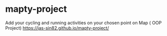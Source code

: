 # mapty-project
Add your cycling and running activities on your chosen point on Map ( OOP Project)
https://jas-sin82.github.io/mapty-project/
